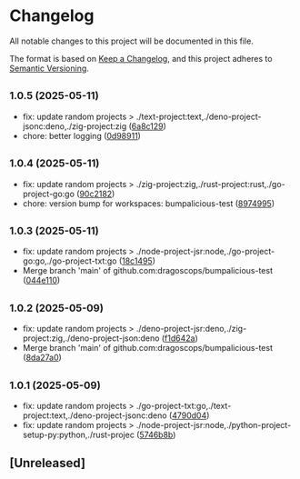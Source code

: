 # Changelog

All notable changes to this project will be documented in this file.

The format is based on [Keep a Changelog](https://keepachangelog.com/en/1.1.0/),
and this project adheres to [Semantic Versioning](https://semver.org/spec/v2.0.0.html).

## <small>1.0.5 (2025-05-11)</small>

* fix: update random projects > ./text-project:text,./deno-project-jsonc:deno,./zig-project:zig ([6a8c129](https://github.com/dragoscops/bumpalicious-test/commit/6a8c129))
* chore: better logging ([0d98911](https://github.com/dragoscops/bumpalicious-test/commit/0d98911))



## <small>1.0.4 (2025-05-11)</small>

* fix: update random projects > ./zig-project:zig,./rust-project:rust,./go-project-go:go ([90c2182](https://github.com/dragoscops/bumpalicious-test/commit/90c2182))
* chore: version bump for workspaces: bumpalicious-test ([8974995](https://github.com/dragoscops/bumpalicious-test/commit/8974995))



## <small>1.0.3 (2025-05-11)</small>

* fix: update random projects > ./node-project-jsr:node,./go-project-go:go,./go-project-txt:go ([18c1495](https://github.com/dragoscops/bumpalicious-test/commit/18c1495))
* Merge branch 'main' of github.com:dragoscops/bumpalicious-test ([044e110](https://github.com/dragoscops/bumpalicious-test/commit/044e110))



## <small>1.0.2 (2025-05-09)</small>

* fix: update random projects > ./deno-project-jsr:deno,./zig-project:zig,./deno-project-json:deno ([f1d642a](https://github.com/dragoscops/bumpalicious-test/commit/f1d642a))
* Merge branch 'main' of github.com:dragoscops/bumpalicious-test ([8da27a0](https://github.com/dragoscops/bumpalicious-test/commit/8da27a0))



## <small>1.0.1 (2025-05-09)</small>

* fix: update random projects > ./go-project-txt:go,./text-project:text,./deno-project-jsonc:deno ([4790d04](https://github.com/dragoscops/bumpalicious-test/commit/4790d04))
* fix: update random projects > ./node-project-jsr:node,./python-project-setup-py:python,./rust-projec ([5746b8b](https://github.com/dragoscops/bumpalicious-test/commit/5746b8b))



## [Unreleased]

